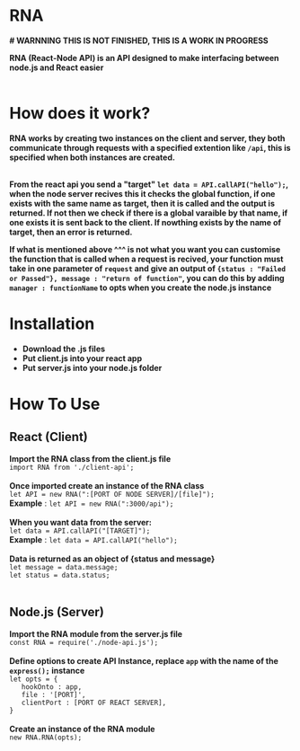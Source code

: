 # RNA

**# WARNNING THIS IS NOT FINISHED, THIS IS A WORK IN PROGRESS**

**RNA (React-Node API) is an API designed to make interfacing between node.js and React easier**<br><br>

# How does it work?
**RNA works by creating two instances on the client and server, they both communicate through requests with a specified extention like `/api`, this is specified when both instances are created.**<br><br>

**From the react api you send a "target" `let data = API.callAPI("hello");`, when the node server recives this it checks the global function, if one exists with the same name as target, then it is called and the output is returned. If not then we check if there is a global varaible by that name, if one exists it is sent back to the client. If nowthing exists by the name of target, then an error is returned.**

**If what is mentioned above ^^^ is not what you want you can customise the function that is called when a request is recived, your function must take in one parameter of `request` and give an output of `{status : "Failed or Passed"}, message : "return of function"`, you can do this by adding `manager : functionName` to opts when you create the node.js instance**

# Installation
- **Download the .js files**
- **Put client.js into your react app**
- **Put server.js into your node.js folder**

# How To Use
## React (Client)
**Import the RNA class from the client.js file**\
`import RNA from './client-api';` <br><br>
**Once imported create an instance of the RNA class**\
`let API = new RNA(":[PORT OF NODE SERVER]/[file]");`\
**Example** : `let API = new RNA(":3000/api");`<br><br>
**When you want data from the server:**\
`let data = API.callAPI("[TARGET]");`\
**Example** : `let data = API.callAPI("hello");`<br><br>
**Data is returned as an object of {status and message}**\
`let message = data.message;`\
`let status = data.status;`<br><br>

## Node.js (Server)
**Import the RNA module from the server.js file**\
`const RNA = require('./node-api.js');`<br><br>
**Define options to create API Instance, replace `app` with the name of the `express();` instance**\
`let opts = {`\
`   hookOnto : app,`\
`   file : '[PORT]',`\
`   clientPort : [PORT OF REACT SERVER],`\
`}`<br><br>
**Create an instance of the RNA module**\
`new RNA.RNA(opts);`